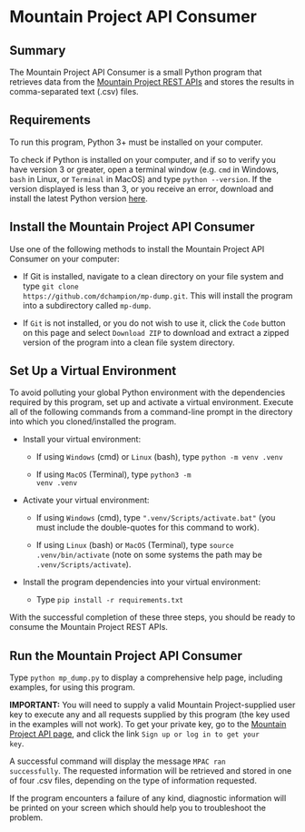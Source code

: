 # Mountain Project API Consumer
## Summary
The Mountain Project API Consumer is a small Python program that retrieves data from the <a href=https://www.mountainproject.com/data target="_blank">Mountain Project REST APIs</a> and stores the results in comma-separated text (.csv) files.

## Requirements
To run this program, Python 3+ must be installed on your computer.

To check if Python is installed on your computer, and if so to verify you have version 3 or greater, open a terminal window (e.g. <code>cmd</code> in Windows, <code>bash</code> in Linux, or <code>Terminal</code> in MacOS) and type <code>python --version</code>. If the version displayed is less than 3, or you receive an error, download and install the latest Python version <a href=https://www.python.org/downloads target="_blank">here</a></i>.

## Install the Mountain Project API Consumer
Use one of the following methods to install the Mountain Project API Consumer on your computer:
* If Git is installed, navigate to a clean directory on your file system and type <code>git clone https<nolink>://github.com/dchampion/mp-dump.git</code>. This will install the program into a subdirectory called <code>mp-dump</code>.

* If <code>Git</code> is not installed, or you do not wish to use it, click the <code>Code</code> button on this page and select <code>Download ZIP</code> to download and extract a zipped version of the program into a clean file system directory.

## Set Up a Virtual Environment
To avoid polluting your global Python environment with the dependencies required by this program, set up and activate a virtual environment. Execute all of the following commands from a command-line prompt in the directory into which you cloned/installed the program.

* Install your virtual environment:

    * If using <code>Windows</code> (cmd) or <code>Linux</code> (bash), type <code>python -m venv .venv</code>

    * If using <code>MacOS</code> (Terminal), type <code>python3 -m venv .venv</code>

* Activate your virtual environment:

    * If using <code>Windows</code> (cmd), type <code>".venv/Scripts/activate.bat"</code> (you must include the double-quotes for this command to work).

    * If using <code>Linux</code> (bash) or <code>MacOS</code> (Terminal), type <code>source .venv/bin/activate</code> (note on some systems the path may be <code>.venv/Scripts/activate</code>).

* Install the program dependencies into your virtual environment:

    * Type <code>pip install -r requirements.txt</code>

With the successful completion of these three steps, you should be ready to consume the Mountain Project REST APIs.

## Run the Mountain Project API Consumer
Type <code>python mp_dump.py</code> to display a comprehensive help page, including examples, for using this program.

<b>IMPORTANT:</b> You will need to supply a valid Mountain Project-supplied user key to execute any and all requests supplied by this program (the key used in the examples will not work). To get your private key, go to the <a href=https://www.mountainproject.com/data>Mountain Project API page</a>, and click the link <code>Sign up or log in to get your key</code>.

A successful command will display the message <code>MPAC ran successfully</code>. The requested information will be retrieved and stored in one of four .csv files, depending on the type of information requested.

If the program encounters a failure of any kind, diagnostic information will be printed on your screen which should help you to troubleshoot the problem.